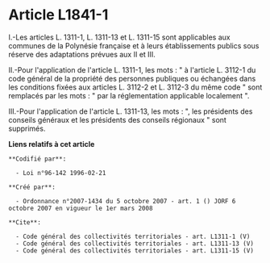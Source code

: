 # Article L1841-1

I.-Les articles L. 1311-1, L. 1311-13 et L. 1311-15 sont applicables aux communes de la Polynésie française et à leurs
établissements publics sous réserve des adaptations prévues aux II et III. 

II.-Pour l'application de l'article L. 1311-1, les mots : " à l'article L. 3112-1 du code général de la propriété des
personnes publiques ou échangées dans les conditions fixées aux articles L. 3112-2 et L. 3112-3 du même code " sont remplacés
par les mots : " par la réglementation applicable localement ". 

III.-Pour l'application de l'article L. 1311-13, les mots : ", les présidents des conseils généraux et les présidents des
conseils régionaux " sont supprimés.

**Liens relatifs à cet article**

	**Codifié par**:

	  - Loi n°96-142 1996-02-21

	**Créé par**:

	  - Ordonnance n°2007-1434 du 5 octobre 2007 - art. 1 () JORF 6 octobre 2007 en vigueur le 1er mars 2008

	**Cite**:

	  - Code général des collectivités territoriales - art. L1311-1 (V)
	  - Code général des collectivités territoriales - art. L1311-13 (V)
	  - Code général des collectivités territoriales - art. L1311-15 (V)
